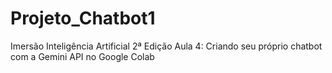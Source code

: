 # Projeto_Chatbot1
Imersão Inteligência Artificial 2ª Edição Aula 4: Criando seu próprio chatbot com a Gemini API no Google Colab
